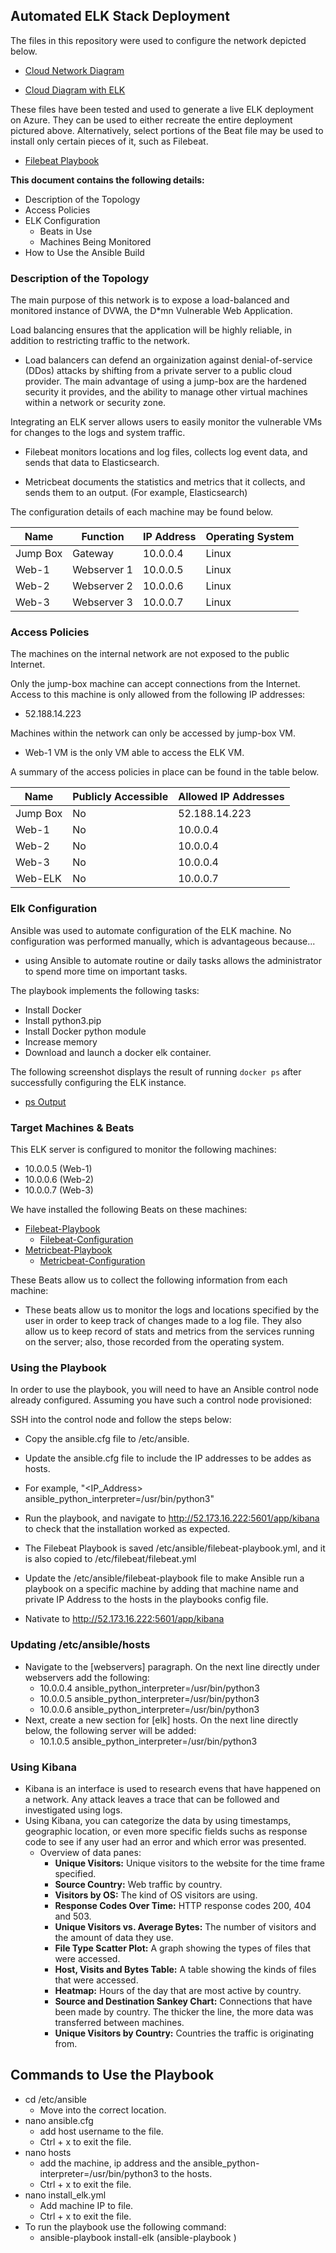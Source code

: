 ## Automated ELK Stack Deployment

The files in this repository were used to configure the network depicted below.


  - [Cloud Network Diagram](https://github.com/hart2533/ELK-Stack-Project/blob/main/Diagrams/Final-Cloud-Diagram.png)

  - [Cloud Diagram with ELK](https://github.com/hart2533/ELK-Stack-Project/blob/main/Diagrams/Final-ELK-Diagram.png)

These files have been tested and used to generate a live ELK deployment on Azure. They can be used to either recreate the entire deployment pictured above. Alternatively, select portions of the Beat file may be used to install only certain pieces of it, such as Filebeat.

  - [Filebeat Playbook](https://github.com/hart2533/ELK-Stack-Project/blob/main/Ansible/Filebeat/filebeat-playbook.yml)


**This document contains the following details:**
- Description of the Topology
- Access Policies
- ELK Configuration
  - Beats in Use
  - Machines Being Monitored
- How to Use the Ansible Build


### Description of the Topology

The main purpose of this network is to expose a load-balanced and monitored instance of DVWA, the D*mn Vulnerable Web Application.

Load balancing ensures that the application will be highly reliable, in addition to restricting traffic to the network.

- Load balancers can defend an orgainization against denial-of-service (DDos) attacks by shifting from a private server to a public cloud provider. The main advantage of using a jump-box are the hardened security it provides, and the ability to manage other virtual machines within a network or security zone. 



Integrating an ELK server allows users to easily monitor the vulnerable VMs for changes to the logs and system traffic.
- Filebeat monitors locations and log files, collects log event data, and sends that data to Elasticsearch.


- Metricbeat documents the statistics and metrics that it collects, and sends them to an output. (For example, Elasticsearch)


The configuration details of each machine may be found below.

| Name     |  Function  | IP Address | Operating System |
|----------|------------|------------|------------------|
| Jump Box | Gateway    | 10.0.0.4   | Linux            |
| Web-1    |Webserver 1 | 10.0.0.5   | Linux            |
| Web-2    |Webserver 2 | 10.0.0.6   | Linux            |
| Web-3    |Webserver 3 | 10.0.0.7   | Linux            |


### Access Policies

The machines on the internal network are not exposed to the public Internet. 

Only the jump-box machine can accept connections from the Internet. Access to this machine is only allowed from the following IP addresses:

- 52.188.14.223

Machines within the network can only be accessed by jump-box VM.

- Web-1 VM is the only VM able to access the ELK VM.

A summary of the access policies in place can be found in the table below.

| Name     | Publicly Accessible | Allowed IP Addresses |
|----------|---------------------|----------------------|
| Jump Box | No                  | 52.188.14.223        |
| Web-1    | No                  | 10.0.0.4             |
| Web-2    | No                  | 10.0.0.4             |
| Web-3    | No                  | 10.0.0.4             |
| Web-ELK  | No                  | 10.0.0.7             |

### Elk Configuration

Ansible was used to automate configuration of the ELK machine. No configuration was performed manually, which is advantageous because...
- using Ansible to automate routine or daily tasks allows the administrator to spend more time on important tasks. 

The playbook implements the following tasks:
- Install Docker
- Install python3.pip
- Install Docker python module
- Increase memory
- Download and launch a docker elk container. 

The following screenshot displays the result of running `docker ps` after successfully configuring the ELK instance.

  - [ps Output](https://github.com/hart2533/ELK-Stack-Project/blob/main/Ansible/Images/Output-ps.png)



### Target Machines & Beats
This ELK server is configured to monitor the following machines:
- 10.0.0.5 (Web-1)
- 10.0.0.6 (Web-2)
- 10.0.0.7 (Web-3)

We have installed the following Beats on these machines:


- [Filebeat-Playbook](https://github.com/hart2533/ELK-Stack-Project/blob/main/Ansible/Filebeat/filebeat-playbook.yml)
  - [Filebeat-Configuration](https://github.com/hart2533/ELK-Stack-Project/blob/main/Linux/Filebeat/filebeat-configuration.yml)
- [Metricbeat-Playbook](https://github.com/hart2533/ELK-Stack-Project/blob/main/Ansible/Metricbeat/metricbeat-playbook.yml)
  - [Metricbeat-Configuration](https://github.com/hart2533/ELK-Stack-Project/blob/main/Linux/Metricbeat/metricbeat-configuration.yml)


These Beats allow us to collect the following information from each machine:
- These beats allow us to monitor the logs and locations specified by the user in order to keep track of changes made to a log file. They also allow us to keep record of stats and metrics from the services running on the server; also, those recorded from the operating system. 

### Using the Playbook
In order to use the playbook, you will need to have an Ansible control node already configured. Assuming you have such a control node provisioned: 

SSH into the control node and follow the steps below:
- Copy the ansible.cfg file to /etc/ansible.
- Update the ansible.cfg file to include the IP addresses to be addes as hosts. 
-   For example, "<IP_Address> ansible_python_interpreter=/usr/bin/python3"


- Run the playbook, and navigate to http://52.173.16.222:5601/app/kibana to check that the installation worked as expected.

- The Filebeat Playbook is saved /etc/ansible/filebeat-playbook.yml, and it is also copied to /etc/filebeat/filebeat.yml
- Update the /etc/ansible/filebeat-playbook file to make Ansible run a playbook on a specific machine by adding that machine name and private IP Address to the hosts in the playbooks config file. 

- Nativate to http://52.173.16.222:5601/app/kibana

### Updating /etc/ansible/hosts
- Navigate to the [webservers] paragraph. On the next line directly under webservers add the following:
  - 10.0.0.4 ansible_python_interpreter=/usr/bin/python3
  - 10.0.0.5 ansible_python_interpreter=/usr/bin/python3
  - 10.0.0.6 ansible_python_interpreter=/usr/bin/python3
- Next, create a new section for [elk] hosts. On the next line directly below, the following server will be added:
  - 10.1.0.5 ansible_python_interpreter=/usr/bin/python3


### Using Kibana
- Kibana is an interface is used to research evens that have happened on a network. Any attack leaves a trace that can be followed and investigated using logs. 
- Using Kibana, you can categorize the data by using timestamps, geographic location, or even more specific fields suchs as response code to see if any user had an error and which error was presented. 
  - Overview of data panes:
    - **Unique Visitors:** Unique visitors to the website for the time frame specified.
    - **Source Country:** Web traffic by country.
    - **Visitors by OS:** The kind of OS visitors are using.
    - **Response Codes Over Time:** HTTP response codes 200, 404 and 503.
    - **Unique Visitors vs. Average Bytes:** The number of visitors and the amount of data they use.
    - **File Type Scatter Plot:** A graph showing the types of files that were accessed.
    - **Host, Visits and Bytes Table:** A table showing the kinds of files that were accessed.
    - **Heatmap:** Hours of the day that are most active by country.
    - **Source and Destination Sankey Chart:** Connections that have been made by country. The thicker the line, the more data was transferred between machines.
    - **Unique Visitors by Country:** Countries the traffic is originating from.


## Commands to Use the Playbook
- cd /etc/ansible
  - Move into the correct location.
- nano ansible.cfg
  - add host username to the file.
  - Ctrl + x to exit the file.
- nano hosts
  - add the machine, ip address and the ansible_python-interpreter=/usr/bin/python3 to the hosts.
  - Ctrl + x to exit the file.
- nano install_elk.yml 
  - Add machine IP to file.
  - Ctrl + x to exit the file.
- To run the playbook use the following command: 
  - ansible-playbook install-elk  (ansible-playbook <yml filename>)
  

